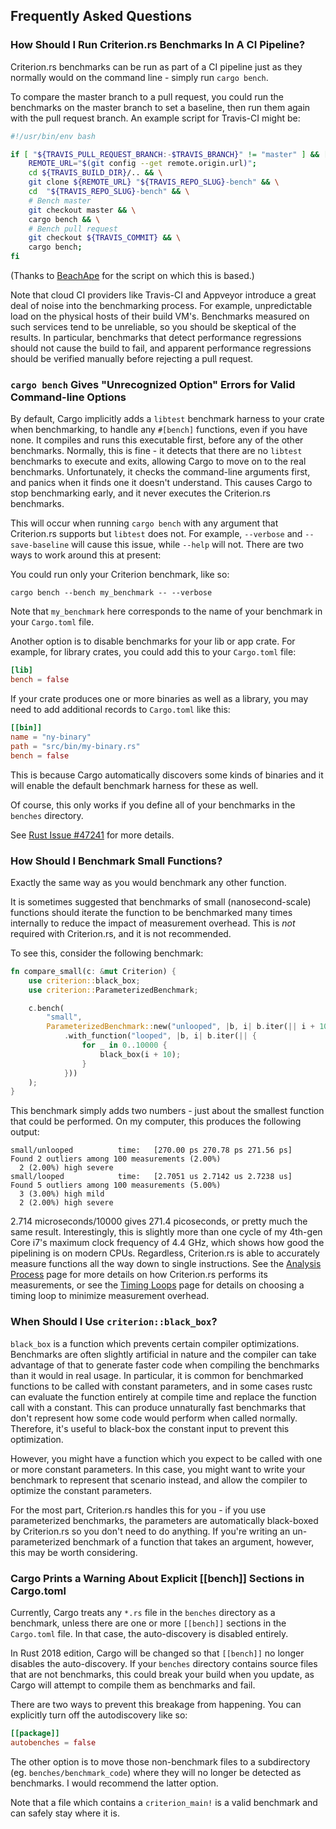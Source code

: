 ## Frequently Asked Questions

### How Should I Run Criterion.rs Benchmarks In A CI Pipeline?

Criterion.rs benchmarks can be run as part of a CI pipeline just as they
normally would on the command line - simply run `cargo bench`.

To compare the master branch to a pull request, you could run the benchmarks on
the master branch to set a baseline, then run them again with the pull request
branch. An example script for Travis-CI might be:

```bash
#!/usr/bin/env bash

if [ "${TRAVIS_PULL_REQUEST_BRANCH:-$TRAVIS_BRANCH}" != "master" ] && [ "$TRAVIS_RUST_VERSION" == "nightly" ]; then
    REMOTE_URL="$(git config --get remote.origin.url)";
    cd ${TRAVIS_BUILD_DIR}/.. && \
    git clone ${REMOTE_URL} "${TRAVIS_REPO_SLUG}-bench" && \
    cd  "${TRAVIS_REPO_SLUG}-bench" && \
    # Bench master
    git checkout master && \
    cargo bench && \
    # Bench pull request
    git checkout ${TRAVIS_COMMIT} && \
    cargo bench;
fi
```

(Thanks to [BeachApe](https://beachape.com/blog/2016/11/02/rust-performance-testing-on-travis-ci/) for the script on which this is based.)

Note that cloud CI providers like Travis-CI and Appveyor introduce a great deal
of noise into the benchmarking process. For example, unpredictable load on the
physical hosts of their build VM's. Benchmarks measured on such services tend
to be unreliable, so you should be skeptical of the results. In particular,
benchmarks that detect performance regressions should not cause the build to
fail, and apparent performance regressions should be verified manually before
rejecting a pull request.

### `cargo bench` Gives "Unrecognized Option" Errors for Valid Command-line Options

By default, Cargo implicitly adds a `libtest` benchmark harness to your crate when benchmarking, to
handle any `#[bench]` functions, even if you have none. It compiles and runs this executable first,
before any of the other benchmarks. Normally, this is fine - it detects that there are no `libtest`
benchmarks to execute and exits, allowing Cargo to move on to the real benchmarks. Unfortunately,
it checks the command-line arguments first, and panics when it finds one it doesn't understand.
This causes Cargo to stop benchmarking early, and it never executes the Criterion.rs benchmarks.

This will occur when running `cargo bench` with any argument that Criterion.rs supports but `libtest`
does not. For example, `--verbose` and `--save-baseline` will cause this issue, while `--help` will
not. There are two ways to work around this at present:

You could run only your Criterion benchmark, like so:

`cargo bench --bench my_benchmark -- --verbose`

Note that `my_benchmark` here corresponds to the name of your benchmark in your
`Cargo.toml` file.

Another option is to disable benchmarks for your lib or app crate. For example,
for library crates, you could add this to your `Cargo.toml` file:

```toml
[lib]
bench = false
```

If your crate produces one or more binaries as well as a library, you may need to add additional
records to `Cargo.toml` like this:

```toml
[[bin]]
name = "ny-binary"
path = "src/bin/my-binary.rs"
bench = false
```

This is because Cargo automatically discovers some kinds of binaries and it will enable the default
benchmark harness for these as well.

Of course, this only works if you define all of your benchmarks in the
`benches` directory.

See [Rust Issue #47241](https://github.com/rust-lang/rust/issues/47241) for
more details.

### How Should I Benchmark Small Functions?

Exactly the same way as you would benchmark any other function.

It is sometimes suggested that benchmarks of small (nanosecond-scale) functions should iterate the
function to be benchmarked many times internally to reduce the impact of measurement overhead.
This is _not_ required with Criterion.rs, and it is not recommended.

To see this, consider the following benchmark:

```rust
fn compare_small(c: &mut Criterion) {
    use criterion::black_box;
    use criterion::ParameterizedBenchmark;

    c.bench(
        "small",
        ParameterizedBenchmark::new("unlooped", |b, i| b.iter(|| i + 10), vec![10])
            .with_function("looped", |b, i| b.iter(|| {
                for _ in 0..10000 {
                    black_box(i + 10);
                }
            }))
    );
}
```

This benchmark simply adds two numbers - just about the smallest function that could be performed.
On my computer, this produces the following output:

```
small/unlooped          time:   [270.00 ps 270.78 ps 271.56 ps]
Found 2 outliers among 100 measurements (2.00%)
  2 (2.00%) high severe
small/looped            time:   [2.7051 us 2.7142 us 2.7238 us]
Found 5 outliers among 100 measurements (5.00%)
  3 (3.00%) high mild
  2 (2.00%) high severe
```

2.714 microseconds/10000 gives 271.4 picoseconds, or pretty much the same result. Interestingly,
this is slightly more than one cycle of my 4th-gen Core i7's maximum clock frequency of 4.4 GHz,
which shows how good the pipelining is on modern CPUs. Regardless, Criterion.rs is able to
accurately measure functions all the way down to single instructions. See the [Analysis
Process](./analysis.md) page for more details on how Criterion.rs performs its measurements, or see
the [Timing Loops](./user_guide/timing_loops.md) page for details on choosing a timing loop to minimize
measurement overhead.

### When Should I Use `criterion::black_box`?

`black_box` is a function which prevents certain compiler optimizations. Benchmarks are often
slightly artificial in nature and the compiler can take advantage of that to generate faster code
when compiling the benchmarks than it would in real usage. In particular, it is common for
benchmarked functions to be called with constant parameters, and in some cases rustc can
evaluate the function entirely at compile time and replace the function call with a constant.
This can produce unnaturally fast benchmarks that don't represent how some code would perform
when called normally. Therefore, it's useful to black-box the constant input to prevent this
optimization.

However, you might have a function which you expect to be called with one or more constant
parameters. In this case, you might want to write your benchmark to represent that scenario instead,
and allow the compiler to optimize the constant parameters.

For the most part, Criterion.rs handles this for you - if you use parameterized benchmarks, the
parameters are automatically black-boxed by Criterion.rs so you don't need to do anything. If you're
writing an un-parameterized benchmark of a function that takes an argument, however, this may be
worth considering.

### Cargo Prints a Warning About Explicit [[bench]] Sections in Cargo.toml

Currently, Cargo treats any `*.rs` file in the `benches` directory as a
benchmark, unless there are one or more `[[bench]]` sections in the
`Cargo.toml` file. In that case, the auto-discovery is disabled
entirely.

In Rust 2018 edition, Cargo will be changed so that `[[bench]]` no longer
disables the auto-discovery. If your `benches` directory contains source files
that are not benchmarks, this could break your build when you update, as Cargo
will attempt to compile them as benchmarks and fail.

There are two ways to prevent this breakage from happening. You can explicitly
turn off the autodiscovery like so:

```toml
[[package]]
autobenches = false
```

The other option is to move those non-benchmark files to a subdirectory (eg.
`benches/benchmark_code`) where they will no longer be detected as benchmarks.
I would recommend the latter option.

Note that a file which contains a `criterion_main!` is a valid benchmark and can
safely stay where it is.